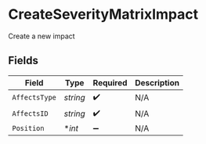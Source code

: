 # CreateSeverityMatrixImpact

Create a new impact


## Fields

| Field              | Type               | Required           | Description        |
| ------------------ | ------------------ | ------------------ | ------------------ |
| `AffectsType`      | *string*           | :heavy_check_mark: | N/A                |
| `AffectsID`        | *string*           | :heavy_check_mark: | N/A                |
| `Position`         | **int*             | :heavy_minus_sign: | N/A                |